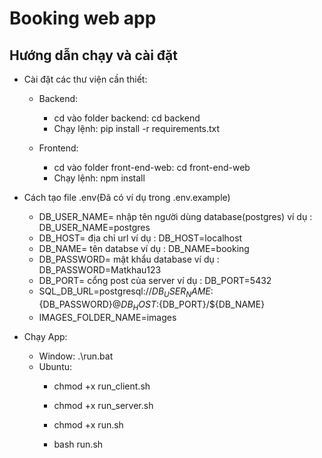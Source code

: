 # Booking web app
## Hướng dẫn chạy và cài đặt

- Cài đặt các thư viện cần thiết:
    - Backend:
        - cd vào folder backend: cd backend
        - Chạy lệnh: pip install -r requirements.txt
    
    - Frontend:
        - cd vào folder front-end-web: cd front-end-web
        - Chạy lệnh: npm install
- Cách tạo file .env(Đã có ví dụ trong .env.example)
  - DB_USER_NAME= nhập tên người dùng database(postgres) ví dụ : DB_USER_NAME=postgres
  - DB_HOST= địa chỉ url ví dụ : DB_HOST=localhost
  - DB_NAME= tên databse ví dụ : DB_NAME=booking
  - DB_PASSWORD= mật khẩu database ví dụ : DB_PASSWORD=Matkhau123
  - DB_PORT= cổng post của server ví dụ : DB_PORT=5432
  - SQL_DB_URL=postgresql://${DB_USER_NAME}:${DB_PASSWORD}@${DB_HOST}:${DB_PORT}/${DB_NAME}
  - IMAGES_FOLDER_NAME=images

- Chạy App:
    - Window: .\run.bat
    - Ubuntu: 
        - chmod +x run_client.sh
        - chmod +x run_server.sh
        - chmod +x run.sh

        - bash run.sh




    

